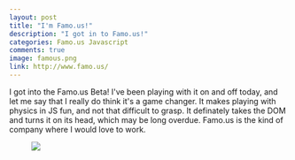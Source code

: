 ```yaml
---
layout: post
title: "I'm Famo.us!"
description: "I got in to Famo.us!"
categories: Famo.us Javascript
comments: true
image: famous.png
link: http://www.famo.us/
---
```


I got into the Famo.us Beta! I've been playing with it on and off today, and let me say that I really do think it's a game changer. It makes playing with physics in JS fun, and not that difficult to grasp. It definately takes the DOM and turns it on its head, which may be long overdue. Famo.us is the kind of company where I would love to work.

<figure>
	<a href="{{ site.url }}/images/famous.png"><img src="{{ site.url }}/images/famous.png"></a>
</figure>
